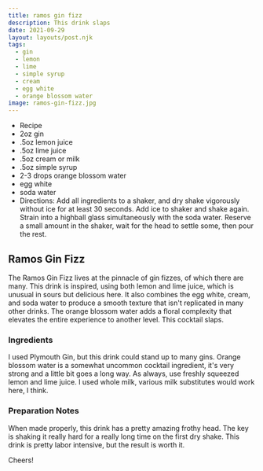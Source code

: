 ```yaml
---
title: ramos gin fizz
description: This drink slaps
date: 2021-09-29
layout: layouts/post.njk
tags:
  - gin
  - lemon
  - lime
  - simple syrup
  - cream
  - egg white
  - orange blossom water
image: ramos-gin-fizz.jpg
---
```

 - Recipe
 - 2oz gin
 - .5oz lemon juice
 - .5oz lime juice
 - .5oz cream or milk
 - .5oz simple syrup
 - 2-3 drops orange blossom water
 - egg white
 - soda water
 - Directions: Add all ingredients to a shaker, and dry shake vigorously without ice for at least 30 seconds. Add ice to shaker and shake again. Strain into a highball glass simultaneously with the soda water. Reserve a small amount in the shaker, wait for the head to settle some, then pour the rest.

## Ramos Gin Fizz

The Ramos Gin Fizz lives at the pinnacle of gin fizzes, of which there are many. This drink is inspired, using both lemon and lime juice, which is unusual in sours but delicious here. It also combines the egg white, cream, and soda water to produce a smooth texture that isn't replicated in many other drinks. The orange blossom water adds a floral complexity that elevates the entire experience to another level. This cocktail slaps.

### Ingredients

I used Plymouth Gin, but this drink could stand up to many gins. Orange blossom water is a somewhat uncommon cocktail ingredient, it's very strong and a little bit goes a long way. As always, use freshly squeezed lemon and lime juice. I used whole milk, various milk substitutes would work here, I think.

### Preparation Notes

When made properly, this drink has a pretty amazing frothy head. The key is shaking it really hard for a really long time on the first dry shake. This drink is pretty labor intensive, but the result is worth it.

Cheers!

